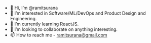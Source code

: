 - 👋 Hi, I’m @ramitsurana
- 👀 I’m interested in Software/ML/DevOps and Product Design and Engineering.
- 🌱 I’m currently learning ReactJS.
- 💞️ I’m looking to collaborate on anything interesting.
- 📫 How to reach me - ramitsurana@gmail.com

<!---
ramitsurana/ramitsurana is a ✨ special ✨ repository because its `README.md` (this file) appears on your GitHub profile.
You can click the Preview link to take a look at your changes.
--->

